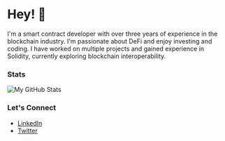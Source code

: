 # Hey! 🐢

I'm a smart contract developer with over three years of experience in the blockchain industry. I'm passionate about DeFi and enjoy investing and coding. I have worked on multiple projects and gained experience in Solidity, currently exploring blockchain interoperability.

### Stats

![My GitHub Stats](https://github-readme-stats-sigma-five.vercel.app/api?username=XLazer4&count_private=true&show_icons=true&theme=tokyonight&hide=stars)<br>
<!-- [![My Wakatime Stats](https://github-readme-stats.vercel.app/api/wakatime?username=Xlazer&theme=tokyonight&langs_count=5)](https://github.com/anuraghazra/github-readme-stats) -->

### Let's Connect

- [LinkedIn](https://www.linkedin.com/in/RahulKhanna4/)
- [Twitter](https://twitter.com/rahulinweb3)
